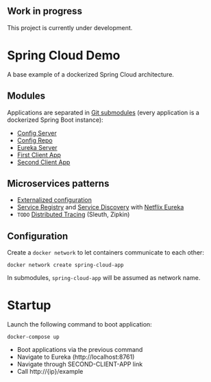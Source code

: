 ## Work in progress
This project is currently under development.

# Spring Cloud Demo

A base example of a dockerized Spring Cloud architecture.

## Modules

Applications are separated in [Git submodules](https://git-scm.com/book/en/v2/Git-Tools-Submodules) (every application is a dockerized Spring Boot instance):
- [Config Server](https://github.com/Vashy/SpringCloudDemoConfigServer/tree/master)
- [Config Repo](https://github.com/Vashy/SpringCloudConfigServerRepo/tree/master)
- [Eureka Server](https://github.com/Vashy/SpringCloudEurekaServer/tree/master)
- [First Client App](https://github.com/Vashy/SpringCloudDemoFirstClientApp/tree/master)
- [Second Client App](https://github.com/Vashy/SpringCloudDemoSecondClientApp/tree/master)

## Microservices patterns

- [Externalized configuration](https://microservices.io/patterns/externalized-configuration.html)
- [Service Registry](https://microservices.io/patterns/service-registry.html) and [Service Discovery](https://microservices.io/patterns/client-side-discovery.html) with [Netflix Eureka](https://github.com/Netflix/eureka)
- `TODO` [Distributed Tracing](https://microservices.io/patterns/observability/distributed-tracing.html) (Sleuth, Zipkin)

## Configuration

Create a `docker network` to let containers communicate to each other:

    docker network create spring-cloud-app

In submodules, `spring-cloud-app` will be assumed as network name.

# Startup

Launch the following command to boot application:

    docker-compose up

- Boot applications via the previous command
- Navigate to Eureka (http://localhost:8761)
- Navigate through SECOND-CLIENT-APP link 
- Call http://{ip}/example

